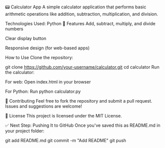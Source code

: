 
📟 Calculator App
A simple calculator application that performs basic arithmetic operations like addition, subtraction, multiplication, and division.

 Technologies Used: Python
🚀 Features
Add, subtract, multiply, and divide numbers

Clear display button

Responsive design (for web-based apps)

 How to Use
Clone the repository:

git clone https://github.com/your-username/calculator.git
cd calculator
Run the calculator:

For web: Open index.html in your browser

For Python: Run python calculator.py

🤝 Contributing
Feel free to fork the repository and submit a pull request. Issues and suggestions are welcome!

📄 License
This project is licensed under the MIT License.

✅ Next Step: Pushing It to GitHub
Once you've saved this as README.md in your project folder:

git add README.md
git commit -m "Add README"
git push
